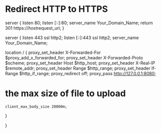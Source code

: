 

# Redirect HTTP to HTTPS
server {
    listen 80;
    listen [::]:80;
    server_name Your_Domain_Name;
    return 301 https://$host$request_uri;
}

server {
    listen 443 ssl http2;
    listen [::]:443 ssl http2;
    server_name Your_Domain_Name;

location / {
    proxy_set_header X-Forwarded-For $proxy_add_x_forwarded_for;
    proxy_set_header X-Forwarded-Proto $scheme;
    proxy_set_header Host $http_host;
    proxy_set_header X-Real-IP $remote_addr;
    proxy_set_header Range $http_range;
    proxy_set_header If-Range $http_if_range;
    proxy_redirect off;
    proxy_pass http://127.0.0.1:8080;
# the max size of file to upload
    client_max_body_size 20000m;
}

}